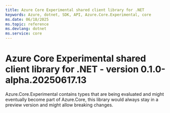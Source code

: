 ```yaml
---
title: Azure Core Experimental shared client library for .NET
keywords: Azure, dotnet, SDK, API, Azure.Core.Experimental, core
ms.date: 06/18/2025
ms.topic: reference
ms.devlang: dotnet
ms.service: core
---
```

# Azure Core Experimental shared client library for .NET - version 0.1.0-alpha.20250617.13 


Azure.Core.Experimental contains types that are being evaluated and might eventually become part of Azure.Core, this library would always stay in a preview version and might allow breaking changes.

